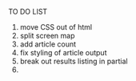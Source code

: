 TO DO LIST

1. move CSS out of html
3. split screen map
4. add article count
5. fix styling of article output
6. break out results listing in partial
7. 
